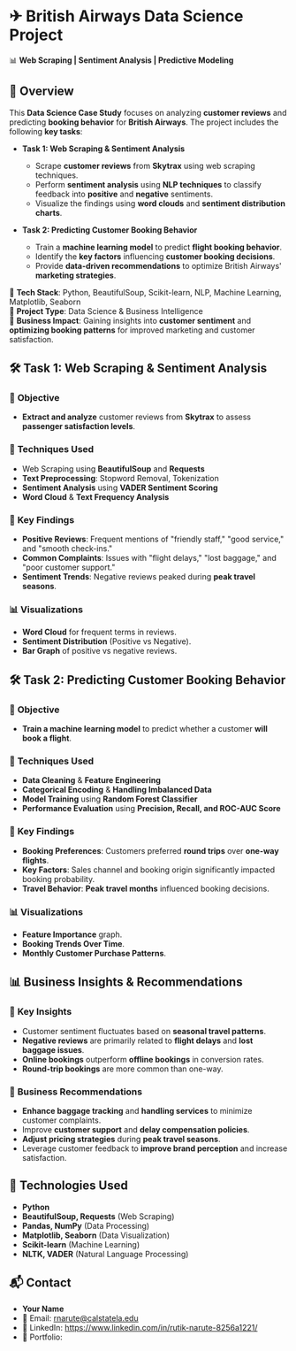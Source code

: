 # ✈ **British Airways Data Science Project**  
📊 **Web Scraping | Sentiment Analysis | Predictive Modeling**


## 📌 **Overview**  
This **Data Science Case Study** focuses on analyzing **customer reviews** and predicting **booking behavior** for **British Airways**. The project includes the following **key tasks**:

- **Task 1: Web Scraping & Sentiment Analysis**  
  - Scrape **customer reviews** from **Skytrax** using web scraping techniques.  
  - Perform **sentiment analysis** using **NLP techniques** to classify feedback into **positive** and **negative** sentiments.  
  - Visualize the findings using **word clouds** and **sentiment distribution charts**.

- **Task 2: Predicting Customer Booking Behavior**  
  - Train a **machine learning model** to predict **flight booking behavior**.  
  - Identify the **key factors** influencing **customer booking decisions**.  
  - Provide **data-driven recommendations** to optimize British Airways' **marketing strategies**.

🔹 **Tech Stack**: Python, BeautifulSoup, Scikit-learn, NLP, Machine Learning, Matplotlib, Seaborn  
🔹 **Project Type**: Data Science & Business Intelligence  
🔹 **Business Impact**: Gaining insights into **customer sentiment** and **optimizing booking patterns** for improved marketing and customer satisfaction.


## 🛠 **Task 1: Web Scraping & Sentiment Analysis**

### 🔹 **Objective**  
- **Extract and analyze** customer reviews from **Skytrax** to assess **passenger satisfaction levels**.

### 🔹 **Techniques Used**  
- Web Scraping using **BeautifulSoup** and **Requests**  
- **Text Preprocessing**: Stopword Removal, Tokenization  
- **Sentiment Analysis** using **VADER Sentiment Scoring**  
- **Word Cloud** & **Text Frequency Analysis**

### 🔹 **Key Findings**  
- **Positive Reviews**: Frequent mentions of "friendly staff," "good service," and "smooth check-ins."  
- **Common Complaints**: Issues with "flight delays," "lost baggage," and "poor customer support."  
- **Sentiment Trends**: Negative reviews peaked during **peak travel seasons**.  

### 📊 **Visualizations**  
- **Word Cloud** for frequent terms in reviews.  
- **Sentiment Distribution** (Positive vs Negative).  
- **Bar Graph** of positive vs negative reviews.


## 🛠 **Task 2: Predicting Customer Booking Behavior**

### 🔹 **Objective**  
- **Train a machine learning model** to predict whether a customer **will book a flight**.

### 🔹 **Techniques Used**  
- **Data Cleaning** & **Feature Engineering**  
- **Categorical Encoding** & **Handling Imbalanced Data**  
- **Model Training** using **Random Forest Classifier**  
- **Performance Evaluation** using **Precision, Recall, and ROC-AUC Score**

### 🔹 **Key Findings**  
- **Booking Preferences**: Customers preferred **round trips** over **one-way flights**.  
- **Key Factors**: Sales channel and booking origin significantly impacted booking probability.  
- **Travel Behavior**: **Peak travel months** influenced booking decisions.

### 📊 **Visualizations**  
- **Feature Importance** graph.  
- **Booking Trends Over Time**.  
- **Monthly Customer Purchase Patterns**.


## 📊 **Business Insights & Recommendations**

### 🔹 **Key Insights**  
- Customer sentiment fluctuates based on **seasonal travel patterns**.  
- **Negative reviews** are primarily related to **flight delays** and **lost baggage issues**.  
- **Online bookings** outperform **offline bookings** in conversion rates.  
- **Round-trip bookings** are more common than one-way.

### 🔹 **Business Recommendations**  
- **Enhance baggage tracking** and **handling services** to minimize customer complaints.  
- Improve **customer support** and **delay compensation policies**.  
- **Adjust pricing strategies** during **peak travel seasons**.  
- Leverage customer feedback to **improve brand perception** and increase satisfaction.
  

## 🔧 **Technologies Used**

- **Python**  
- **BeautifulSoup, Requests** (Web Scraping)  
- **Pandas, NumPy** (Data Processing)  
- **Matplotlib, Seaborn** (Data Visualization)  
- **Scikit-learn** (Machine Learning)  
- **NLTK, VADER** (Natural Language Processing)


## 📬 **Contact**

- **Your Name**  
- 📧 Email: rnarute@calstatela.edu
- 🔗 LinkedIn: https://www.linkedin.com/in/rutik-narute-8256a1221/
- 📂 Portfolio:

